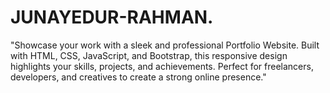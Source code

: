 # JUNAYEDUR-RAHMAN.
"Showcase your work with a sleek and professional Portfolio Website. Built with HTML, CSS, JavaScript, and Bootstrap, this responsive design highlights your skills, projects, and achievements. Perfect for freelancers, developers, and creatives to create a strong online presence."
